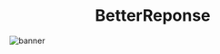 # <center>BetterReponse</center>
![banner](https://cdn.discordapp.com/attachments/938598063029760031/938813995287183380/68747470733a2f2f63646e2e646973636f72646170702e636f6d2f6174746163686d656e74732f3933383430343439333736353235313037322f3933383530363631303531333432343431342f756e6b6e6f776e2e706e67.png)
